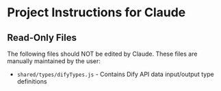 # Project Instructions for Claude

## Read-Only Files
The following files should NOT be edited by Claude. These files are manually maintained by the user:

- `shared/types/difyTypes.js` - Contains Dify API data input/output type definitions
